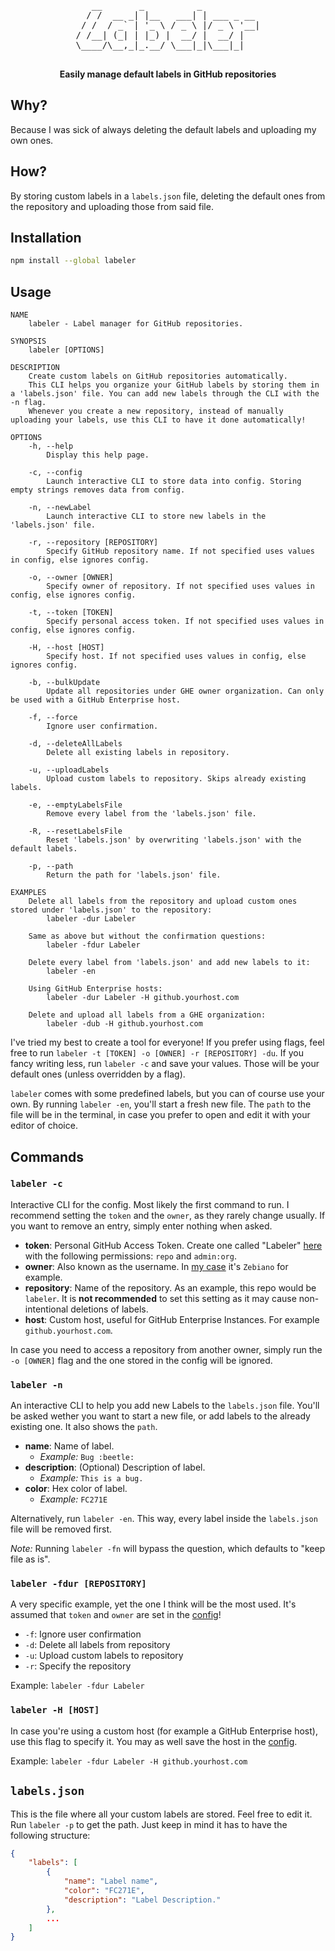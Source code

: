 <div align="center">
 <!-- <img src="Stuff/AppIcon-readme.png" width="200" height="200"> -->
    <pre>
   __       _          _           
  / /  __ _| |__   ___| | ___ _ __ 
 / /  / _` | '_ \ / _ \ |/ _ \ '__|
/ /__| (_| | |_) |  __/ |  __/ |   
\____/\__,_|_.__/ \___|_|\___|_|   
    </pre>
 <p>
  <b>Easily manage default labels in GitHub repositories</b>
 </p>

  <!-- Badges -->
  <!-- <a href="#usage" alt="CLI Status"><img src="https://img.shields.io/badge/CLI-Passing-green.svg"></img></a> -->
  <!-- <a alt="CLI Status"><img src="https://img.shields.io/badge/CLI-Partial-orange.svg"></img></a> -->
  <!-- <a alt="CLI Status"><img src="https://img.shields.io/badge/CLI-Failing-red.svg"></img></a> -->
</div>

## Why?

Because I was sick of always deleting the default labels and uploading my own ones.

## How?

By storing custom labels in a `labels.json` file, deleting the default ones from the repository and uploading those from said file.

## Installation

```sh
npm install --global labeler
```

## Usage

```text
NAME
    labeler - Label manager for GitHub repositories.

SYNOPSIS
    labeler [OPTIONS]

DESCRIPTION
    Create custom labels on GitHub repositories automatically.
    This CLI helps you organize your GitHub labels by storing them in a 'labels.json' file. You can add new labels through the CLI with the -n flag.
    Whenever you create a new repository, instead of manually uploading your labels, use this CLI to have it done automatically!

OPTIONS
    -h, --help
        Display this help page.

    -c, --config
        Launch interactive CLI to store data into config. Storing empty strings removes data from config.

    -n, --newLabel
        Launch interactive CLI to store new labels in the 'labels.json' file.

    -r, --repository [REPOSITORY]
        Specify GitHub repository name. If not specified uses values in config, else ignores config.

    -o, --owner [OWNER]
        Specify owner of repository. If not specified uses values in config, else ignores config.

    -t, --token [TOKEN]
        Specify personal access token. If not specified uses values in config, else ignores config.

    -H, --host [HOST]
        Specify host. If not specified uses values in config, else ignores config.

    -b, --bulkUpdate
        Update all repositories under GHE owner organization. Can only be used with a GitHub Enterprise host.

    -f, --force
        Ignore user confirmation.

    -d, --deleteAllLabels
        Delete all existing labels in repository.

    -u, --uploadLabels
        Upload custom labels to repository. Skips already existing labels.

    -e, --emptyLabelsFile
        Remove every label from the 'labels.json' file.

    -R, --resetLabelsFile
        Reset 'labels.json' by overwriting 'labels.json' with the default labels.

    -p, --path
        Return the path for 'labels.json' file.

EXAMPLES
    Delete all labels from the repository and upload custom ones stored under 'labels.json' to the repository:
        labeler -dur Labeler

    Same as above but without the confirmation questions:
        labeler -fdur Labeler

    Delete every label from 'labels.json' and add new labels to it:
        labeler -en

    Using GitHub Enterprise hosts:
        labeler -dur Labeler -H github.yourhost.com
    
    Delete and upload all labels from a GHE organization:
        labeler -dub -H github.yourhost.com
```

I've tried my best to create a tool for everyone! If you prefer using flags, feel free to run `labeler -t [TOKEN] -o [OWNER] -r [REPOSITORY] -du`. If you fancy writing less, run `labeler -c` and save your values. Those will be your default ones (unless overridden by a flag).

`labeler` comes with some predefined labels, but you can of course use your own. By running  `labeler -en`, you'll start a fresh new file. The `path` to the file will be in the terminal, in case you prefer to open and edit it with your editor of choice.

## Commands
### `labeler -c`

Interactive CLI for the config. Most likely the first command to run. I recommend setting the `token` and the `owner`, as they rarely change usually. If you want to remove an entry, simply enter nothing when asked.

- **token**: Personal GitHub Access Token. Create one called "Labeler" [here](https://github.com/settings/tokens) with the following permissions: `repo` and `admin:org`.
- **owner**: Also known as the username. In [my case](https://github.com/Zebiano) it's `Zebiano` for example.
- **repository**: Name of the repository. As an example, this repo would be `labeler`. It is **not recommended** to set this setting as it may cause non-intentional deletions of labels.
- **host**: Custom host, useful for GitHub Enterprise Instances. For example `github.yourhost.com`.

In case you need to access a repository from another owner, simply run the `-o [OWNER]` flag and the one stored in the config will be ignored.

### `labeler -n`

An interactive CLI to help you add new Labels to the `labels.json` file. You'll be asked wether you want to start a new file, or add labels to the already existing one. It also shows the `path`.
- **name**: Name of label.
  - *Example:* `Bug :beetle:`
- **description**: (Optional) Description of label.
  - *Example:* `This is a bug.`
- **color**: Hex color of label.
  - *Example:* `FC271E`

Alternatively, run `labeler -en`. This way, every label inside the `labels.json` file will be removed first.

*Note:* Running `labeler -fn` will bypass the question, which defaults to "keep file as is".

### `labeler -fdur [REPOSITORY]`

A very specific example, yet the one I think will be the most used. It's assumed that `token` and `owner` are set in the [config](#labeler--c)!
- `-f`: Ignore user confirmation
- `-d`: Delete all labels from repository
- `-u`: Upload custom labels to repository
- `-r`: Specify the repository

Example: `labeler -fdur Labeler`

### `labeler -H [HOST]`

In case you're using a custom host (for example a GitHub Enterprise host), use this flag to specify it. You may as well save the host in the [config](#labeler--c).

Example: `labeler -fdur Labeler -H github.yourhost.com`

## `labels.json`

This is the file where all your custom labels are stored. Feel free to edit it. Run `labeler -p` to get the path. Just keep in mind it has to have the following structure:

```json
{
    "labels": [
        {
            "name": "Label name",
            "color": "FC271E",
            "description": "Label Description."
        },
        ...
    ]
}
```
